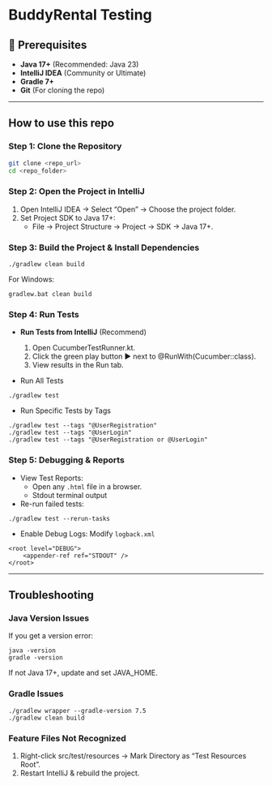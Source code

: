 # BuddyRental Testing

## 🚀 Prerequisites
- **Java 17+** (Recommended: Java 23)  
- **IntelliJ IDEA** (Community or Ultimate)  
- **Gradle 7+**  
- **Git** (For cloning the repo)  

---

## How to use this repo

### Step 1: Clone the Repository

```sh
git clone <repo_url>
cd <repo_folder>
```

### Step 2: Open the Project in IntelliJ
1.	Open IntelliJ IDEA → Select “Open” → Choose the project folder.
2.	Set Project SDK to Java 17+:
    - File → Project Structure → Project → SDK → Java 17+.

### Step 3: Build the Project & Install Dependencies

```
./gradlew clean build
```
For Windows:

```
gradlew.bat clean build
```

### Step 4: Run Tests

- **Run Tests from IntelliJ** (Recommend)
	1.	Open CucumberTestRunner.kt.
	2.	Click the green play button ▶ next to @RunWith(Cucumber::class).
	3.	View results in the Run tab.

- Run All Tests

```
./gradlew test
```

- Run Specific Tests by Tags

```
./gradlew test --tags "@UserRegistration"
./gradlew test --tags "@UserLogin"
./gradlew test --tags "@UserRegistration or @UserLogin"
```

### Step 5: Debugging & Reports
- View Test Reports:
  - Open any `.html` file in a browser.
  - Stdout terminal output
- Re-run failed tests:

```
./gradlew test --rerun-tasks
```

- Enable Debug Logs: Modify `logback.xml`

```
<root level="DEBUG">
    <appender-ref ref="STDOUT" />
</root>
```

---

## Troubleshooting

### Java Version Issues

If you get a version error:

```
java -version
gradle -version
```

If not Java 17+, update and set JAVA_HOME.

### Gradle Issues

```
./gradlew wrapper --gradle-version 7.5
./gradlew clean build
```

### Feature Files Not Recognized
1.	Right-click src/test/resources → Mark Directory as “Test Resources Root”.
2.	Restart IntelliJ & rebuild the project.


